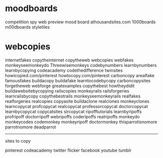 moodboards
==========

competition spy
web preview
mood board
athousandsites.com
1000boards
m00dboards
styletiles


webcopies
==========

internetfakes
copytheinternet
copytheweb
webcopies
webfakes
monkeyseemonkeydo
Threewisemonkeys
codebynumbers
learnbynumbers
learnbycopying
codeacademy
codethedifference
twinsites
howicopied.com/pinterest
howtocopy.com/pinterest
carboncopy
arealfake
famousfakes
buildacopy
buildafake
learntocodebycopy
carboncopysites
forgetheweb
webforge
greatexamples
copythebest
howtheydidit
buildawebsitebycopying
railscopies
monkeyrails
railsforgeries
learnrailsbycopy
copythebestrails
monkeyseemonkeyrails
realfakes
realforgeries
realcopies
copyasite
buildaclone
realclones
monkeyclones
learncopycat
profcopycat
realcopycat
professorcopycat
doctorcopycat
learnbycopycat
copycatsites
sircopycat
ripofftutorials
learnbyripoffs
profripoff
doctorripoff
webripoffs
coderipoffs
realripoffs
monkeydo
monkeycodes
codemonkey
monkeyripoff
doctormonkey
thisparrotisnomore
parrotnomore
deadparrot

---

sites to copy

pinterest
codeacademy
twitter
flicker
facebook
youtube
tumblr
